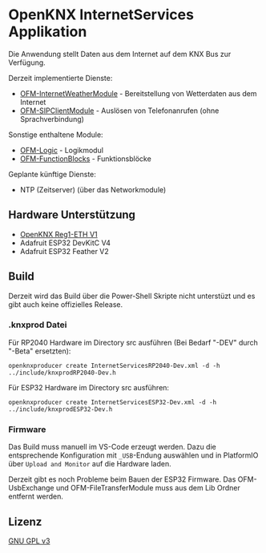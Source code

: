 # OpenKNX InternetServices Applikation

Die Anwendung stellt Daten aus dem Internet auf dem KNX Bus zur Verfügung.

Derzeit implementierte Dienste:

- [OFM-InternetWeatherModule](https://github.com/OpenKNX/OFM-InternetWeatherModule) - Bereitstellung von Wetterdaten aus dem Internet
- [OFM-SIPClientModule](https://github.com/OpenKNX/OFM-SIPClientModule) - Auslösen von Telefonanrufen (ohne Sprachverbindung)

Sonstige enthaltene Module:
- [OFM-Logic](https://github.com/OpenKNX/OFM-LogicModule) - Logikmodul
- [OFM-FunctionBlocks](https://github.com/OpenKNX/OFM-FunctionBlocks) - Funktionsblöcke

Geplante künftige Dienste:

- NTP (Zeitserver) (über das Networkmodule)

## Hardware Unterstützung

- [OpenKNX Reg1-ETH V1](https://github.com/OpenKNX/OpenKNX/wiki/REG1-Eth)
- Adafruit ESP32 DevKitC V4 
- Adafruit ESP32 Feather V2

## Build

Derzeit wird das Build über die Power-Shell Skripte nicht unterstüzt und es gibt auch keine offizielles Release.

### .knxprod Datei

Für RP2040 Hardware im Directory src ausführen (Bei Bedarf "-DEV" durch "-Beta" ersetzten):
```
openknxproducer create InternetServicesRP2040-Dev.xml -d -h ../include/knxprodRP2040-Dev.h
```

Für ESP32 Hardware im Directory src ausführen:
```
openknxproducer create InternetServicesESP32-Dev.xml -d -h ../include/knxprodESP32-Dev.h
```

### Firmware

Das Build muss manuell im VS-Code erzeugt werden. 
Dazu die entsprechende Konfiguration mit `_USB`-Endung auswählen und in PlatformIO über `Upload and Monitor` auf die Hardware laden.

Derzeit gibt es noch Probleme beim Bauen der ESP32 Firmware. 
Das OFM-UsbExchange und OFM-FileTransferModule muss aus dem Lib Ordner entfernt werden.

## Lizenz

[GNU GPL v3](LICENSE)


